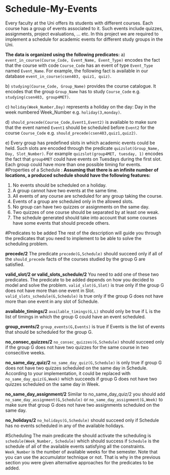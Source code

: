 # Schedule-My-Events
Every faculty at the Uni offers its students with different courses. Each course has a group of events associated to it. Such events include quizzes, assignments, project evaluations, ... etc. In this project we are required to implement a schedule for academic events for different study groups in the Uni.

<strong>The data is organized using the following predicates:</strong>
a) `event_in_course(Course_Code, Event_Name, Event_Type)` encodes the fact that the course with code `Course_Code` has an event of type `Event_Type` named `Event_Name`. For example, the following fact is available in our database `event_in_course(csen403, quiz1, quiz)`.

b) `studying(Course_Code, Group_Name)` provides the course catalogue. It encodes that the group `Group_Name` has to study `Course_Code` e.g. `studying(csen403, group4MET)`.

c) `holiday(Week_Number,Day)` represents a holiday on the day: Day in the week numbered Week_Number e.g. `holiday(3,monday)`.

d) `should_precede(Course_Code,Event1,Event2)` is available to make sure that the event named `Event1` should be scheduled before `Event2` for the course `Course_Code` e.g. `should_precede(csen403,quiz1,quiz2)`.

e) Every group has predefined slots in which academic events could be held. Such slots are encoded through the predicate `quizslot(Group_Name, Day, Slot_Number)`. For example `quizslot(group4MET, tuesday, 1)` encodes the fact that `group4MET` could have events on Tuesdays during the first slot. Each group could have more than one possible timing for events.
#Properties of a Schedule :
**Assuming that there is an infinite number of locations, a produced schedule should have the following features:**
1. No events should be scheduled on a holiday.
2. A group cannot have two events at the same time.
3. All events of any course are scheduled for any group taking the course.
4. Events of a group are scheduled only in the allowed slots.
5. No group can have two quizzes or assignments on the same day.
6. Two quizzes of one course should be separated by at least one weak.
7. The schedule generated should take into account that some courses have some events that should precede others.

#Predicates to be added
The rest of the description will guide you through the predicates that you need to implement to be able to solve the scheduling problem.

**precede/2**
The predicate `precede(G,Schedule)` should succeed only if all of the `should_precede` facts of the courses studied by the group G are satisfied.

**valid_slot/2 or valid_slots_schedule/2**
You need to add one of these two predicates. The predicate to be added depends on how you decided to model and solve the problem. `valid_slot(G,Slot)` is true only if the group G does not have more than one event in Slot.
`valid_slots_schedule(G,Schedule)` is true only if the group G does not have more than one event in any slot of Schedule.

**available_timings/2**
`available_timings(G,L)` should only be true if L is the list of timings in which the group G could have an event scheduled.

**group_events/2**
`group_events(G,Events)` is true if Events is the list of events that should be scheduled for the group G.

**no_consec_quizzes/2**
`no_consec_quizzes(G,Schedule)` should succeed only if the group G does not have two quizzes for the same course in two consecitive weeks.

**no_same_day_quiz/2**
`no_same_day_quiz(G,Schedule)` is only true if group G does not have two quizzes scheduled on the same day in Schedule. According to your implementation, it could be replaced with `no_same_day_quiz(G,Week)`
which succeeds if group G does not have two quizzes scheduled on the same day in Week.

**no_same_day_assignment/2**
Similar to no_same_day_quiz/2 you should add `no_same_day_assignment(G,Schedule)` or `no_same_day_assignment(G,Week)` to make sure that group G does not have two assignments scheduled on the same day.

**no_holidays/2**
`no_holidays(G,Schedule)` should succeed only if Schedule has no events scheduled in any of the available holidays.

#Scheduling
The main predicate the should activate the scheduling is `schedule(Week_Number, Schedule)` which should success if `Schedule` is the schedule of all of the available events satisfying all the constraints.
`Week_Number` is the number of available weeks for the semester.
Note that you can use the accumulator technique or not. That is why in the previous section you were given alternative approaches for the predicates to be added.
